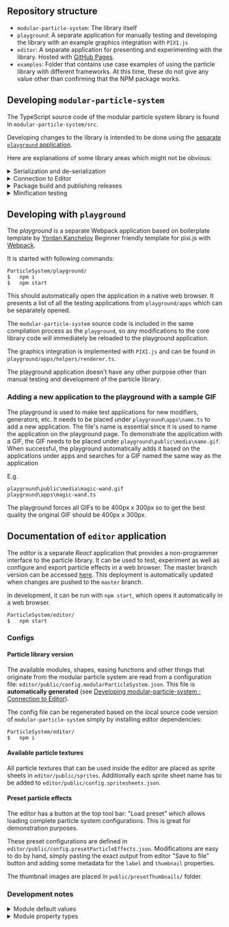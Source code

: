 <!---
This README is targeted for developers of the modular particle system package, and more specifically to SeepiaGames

It can be opened from a link on the bottom of GitHub README
--->

## Repository structure

- `modular-particle-system`: The library itself
- `playground`: A separate application for manually testing and developing the library with an example graphics integration with `PIXI.js`
- `editor`: A separate application for presenting and experimenting with the library. Hosted with [GitHub Pages](https://risto-paasivirta.github.io/ParticleSystem/).
- `examples`: Folder that contains use case examples of using the particle library with different frameworks. At this time, these do not give any value other than confirming that the NPM package works.

## Developing `modular-particle-system`

The TypeScript source code of the modular particle system library is found in `modular-particle-system/src`.

Developing changes to the library is intended to be done using the [separate `playground` application](#developing-with-playground).

Here are explanations of some library areas which might not be obvious:

<details><summary>Serialization and de-serialization</summary>

The modular particle system has built-in support for serialization to JSON and back. This is made possible due to each _module_ implementing methods `toObject` and `fromObject`. For these methods to work properly, each module has to make sure that all their serializable properties are individually handled in both methods. Please refer to existing implementations on how it is actually done.

There are some property types which might not be inherently serializable, such as _shapes_ and _easing functions_. Each module is responsible for pairing these properties with capable serialization and de-serialization functions (e.g. `serializeEasing` and `deserializeEasing`).

Finally, for module de-serialization to work, each unique _module_ must be listed in _the module registry_ (`src/serialization/moduleRegistry.ts`).

</details>

<details><summary>Connection to Editor</summary>

The separate `editor` application is very closely tied together with the particle effect library as it is a visual non-programmer interface to all features of the particle library. To avoid heavy maintaining the UI fields of the _editor_ are read from a custom documentation syntax present in the core library source code. Below is an example how these look:

```ts
/**
 * @module
 * @category    Modifier
 * easing {
 *      @tooltip        TODO
 *      @type           EasingFunction
 *      @defaultValue   easeOutSine
 * }
 */
export class AlphaOverLifetime extends Module {
```

Once more, this documentation is completely custom formatted and is read using _Regular Expressions_. The code responsible for this is a _Node_ script at `editor/readCoreLibraryVersion.js`.

</details>

<details><summary>Package build and publishing releases</summary>

The modular-particle-system release files can be built with below command:

```console
ParticleSystem/modular-particle-system/
$   npm run release:build
```

This will result in `modular-particle-system/release` folder being created. This folder is the one that is uploaded to NPM as well as the one that is downloaded to `node_modules/modular-particle-system` when the library is installed.

Actually publishing the library to NPM requires you to login to NPM with `npm login` and then running `npm run release`. This probably requires collaborator access from the original publisher of the library (Niilo Keinänen).

</details>

<details><summary>Minification testing</summary>

The release version of modular particle system is NOT minified.
However, whenever the source code is compiled from TypeScript to JavaScript there is an automatic step which runs the code through a commonly used JS minimizer `uglify-js` and prints the minimized code size to the console.

This can be tested with `npm run compile`, which should print something like this:

```console
ParticleSystem/modular-particle-system/
$   npm run compile
>   Tested UglifyJS (compress + mangle): 26.8 kB (down from 70.3 kB)
```

The _Node_ script responsible for this testing is `modular-particle-system/test-minify.js`

</details>

## Developing with `playground`

The _playground_ is a separate Webpack application based on boilerplate template by [Yordan Kanchelov](https://github.com/yordan-kanchelov/pixi-typescript-boilerplate)
Beginner friendly template for pixi.js with [Webpack](https://webpack.js.org/).

It is started with following commands:

```console
ParticleSystem/playground/
$   npm i
$   npm start
```

This should automatically open the application in a native web browser. It presents a list of all the testing applications from `playground/apps` which can be separately opened.

The `modular-particle-system` source code is included in the same compilation process as the `playground`, so any modifications to the core library code will immediately be reloaded to the playground application.

The graphics integration is implemented with `PIXI.js` and can be found in `playground/apps/helpers/renderer.ts`.

The playground application doesn't have any other purpose other than manual testing and development of the particle library.

### Adding a new application to the playground with a sample GIF

The playground is used to make test applications for new modifiers, generators, etc. It needs to be placed under `playground\apps\name.ts` to add a new application. The file's name is essential since it is used to name the application on the playground page. To demonstrate the application with a GIF, the GIF needs to be placed under `playground\public\media\name.gif`. When successful, the playground automatically adds it based on the applications under apps and searches for a GIF named the same way as the application

E.g.

`playground\public\media\magic-wand.gif` <br>
`playground\apps\magic-wand.ts`

The playground forces all GIFs to be 400px x 300px so to get the best quality the original GIF should be 400px x 300px.

## Documentation of `editor` application

The _editor_ is a separate _React_ application that provides a non-programmer interface to the particle library. It can be used to test, experiment as well as configure and export particle effects in a web browser. The master branch version can be accessed [here](https://risto-paasivirta.github.io/ParticleSystem/). This deployment is automatically updated when changes are pushed to the `master` branch.

In development, it can be run with `npm start`, which opens it automatically in a web browser.

```console
ParticleSystem/editor/
$   npm start
```

### Configs

#### Particle library version

The available modules, shapes, easing functions and other things that originate from the modular particle system are read from a configuration file: `editor/public/config.modularParticleSystem.json`. This file is **automatically generated** (see [Developing modular-particle-system : Connection to Editor](#developing-modular-particle-system)).

The config file can be regenerated based on the local source code version of `modular-particle-system` simply by installing editor dependencies:

```console
ParticleSystem/editor/
$   npm i
```

#### Available particle textures

All particle textures that can be used inside the editor are placed as sprite sheets in `editor/public/sprites`. Additionally each sprite sheet name has to be added to `editor/public/config.spritesheets.json`.

#### Preset particle effects

The editor has a button at the top tool bar: "Load preset" which allows loading complete particle system configurations. This is great for demonstration purposes.

These preset configurations are defined in `editor/public/config.presetParticleEffects.json`. Modifications are easy to do by hand, simply pasting the exact output from editor "Save to file" button and adding some metadata for the `label` and `thumbnail` properties.

The thumbnail images are placed in `public/presetThumbnails/` folder.

### Development notes

<details><summary>Module default values</summary>

The editor app stores the states of active particle effects in JavaScript objects. These are de-serialized to modular particle system library, which works great. Something to keep in mind though is loading of module property default values.

When a _module_ is de-serialized, any non-specified properties are initialized to their default values. This logic exists on the side of `modular-particle-system`. Currently, Editor has logic that ensures that ALL module properties are assigned default values already before de-serialization. This is separate from the previously mentioned default values (done in `Editor.js loadParticleEffectDefaults` function).

The current state of things originates from ensuring that the UI always matches the actual module property values loaded by `modular-particle-system`. This, however, requires documenting all module properties with `@defaultValue`s and handling the de-serialization of these in previously mentioned `loadParticleEffectDefaults` function.

A better approach would be to lean on the default value initialization of `modular-particle-system` which would require reading back the actually loaded module property values from the de-serialized particle effects. This might be quite difficult to implement but would be a great improvement to the simplicity and maintainability of `editor` app.

</details>

<details><summary>Module property types</summary>

Each different property type that can be used by _modules_ has to be specifically implemented in the _editor_ app.

At time of writing these _property types_ include following:

- `NumberProperty`
- `BooleanProperty`
- `ShapeProperty`
- `ColorPaletteProperty`
- `EasingFunctionProperty`
- `PositionProperty`

These components are found in `editor/src/components/EffectsConfigurationPanel/ModuleProperty/` folder.

They are connected through the `@type` documentation tag present in modular particle system source code (see example below).

```ts
/**
 * min {
 *      @tooltip        TODO
 *      @type           Number
 *      @min            0
 *      @max            1
 *      @step           0.1
 *      @defaultValue   0
 * }
 */
export class AlphaRange extends Module {
```

When adding a new property type, the `ModuleProperty.js` file must be edited to connect the `@type` value to the corresponding React component.

</details>
